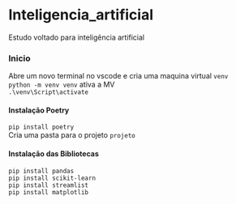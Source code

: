 # Inteligencia_artificial
Estudo voltado para inteligência artificial


### Inicio
Abre um novo terminal no vscode e cria uma maquina virtual `venv`<br>
`python -m venv venv` ativa a MV <br>
`.\venv\Script\activate`<br>
#### Instalação Poetry <br>

`pip install poetry`<br>
Cria uma pasta para o projeto `projeto`<br>

#### Instalação das Bibliotecas
`pip install pandas`<br>
`pip install scikit-learn`<br>
`pip install streamlist`<br>
`pip install matplotlib`<br>

